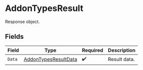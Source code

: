 # AddonTypesResult

Response object.


## Fields

| Field                                                               | Type                                                                | Required                                                            | Description                                                         |
| ------------------------------------------------------------------- | ------------------------------------------------------------------- | ------------------------------------------------------------------- | ------------------------------------------------------------------- |
| `Data`                                                              | [AddonTypesResultData](../../models/shared/addontypesresultdata.md) | :heavy_check_mark:                                                  | Result data.                                                        |